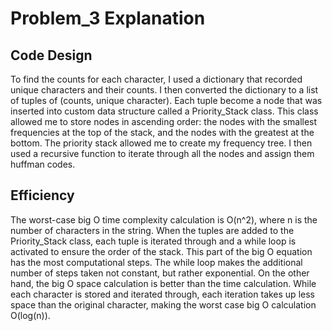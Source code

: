 # Problem_3 Explanation

## Code Design
To find the counts for each character, I used a dictionary that recorded unique characters and their counts. I then converted the dictionary to a list of tuples of (counts, unique character). Each tuple become a node that was inserted into custom data structure called a Priority_Stack class. This class allowed me to store nodes in ascending order: the nodes with the smallest frequencies at the top of the stack, and the nodes with the greatest at the bottom. The priority stack allowed me to create my frequency tree. I then used a recursive function to iterate through all the nodes and assign them huffman codes.

## Efficiency
The worst-case big O time complexity calculation is O(n^2), where n is the number of characters in the string. When the tuples are added to the Priority_Stack class, each tuple is iterated through and a while loop is activated to ensure the order of the stack. This part of the big O equation has the most computational steps. The while loop makes the additional number of steps taken not constant, but rather exponential. On the other hand, the big O space calculation is better than the time calculation. While each character is stored and iterated through, each iteration takes up less space than the original character, making the worst case big O calculation O(log(n)).